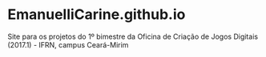 # EmanuelliCarine.github.io
Site para os projetos do 1º bimestre da Oficina de Criação de Jogos Digitais (2017.1) - IFRN, campus Ceará-Mirim
